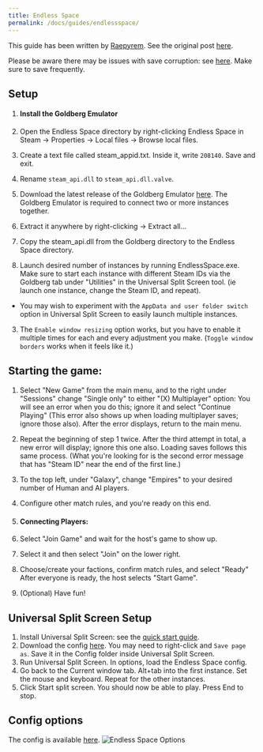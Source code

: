 ```yaml
---
title: Endless Space
permalink: /docs/guides/endlessspace/
---
```


This guide has been written by [Raepyrem](https://github.com/Raepyrem). See the original post [here](https://github.com/UniversalSplitScreen/UniversalSplitScreen/issues/15).

Please be aware there may be issues with save corruption: see [here](https://github.com/UniversalSplitScreen/UniversalSplitScreen/issues/15#issuecomment-534693140). Make sure to save frequently.

## Setup
1. #### Install the Goldberg Emulator

  1. Open the Endless Space directory by right-clicking Endless Space in Steam -> Properties -> Local files -> Browse local files.

  1. Create a text file called steam_appid.txt. Inside it, write `208140`. Save and exit.

  1. Rename `steam_api.dll` to `steam_api.dll.valve`.

  1. Download the latest release of the Goldberg Emulator [here](https://gitlab.com/Mr_Goldberg/goldberg_emulator/-/releases). The Goldberg Emulator is required to connect two or more instances together.

  1. Extract it anywhere by right-clicking -> Extract all...

  1. Copy the steam_api.dll from the Goldberg directory to the Endless Space directory.

1. Launch desired number of instances by running EndlessSpace.exe. Make sure to start each instance with different Steam IDs via the Goldberg tab under "Utilities" in the Universal Split Screen tool. (ie launch one instance, change the Steam ID, and repeat).
  * You may wish to experiment with the `AppData and user folder switch` option in Universal Split Screen to easily launch multiple instances.


3. The `Enable window resizing` option works, but you have to enable it multiple times for each and every adjustment you make. (`Toggle window borders` works when it feels like it.)

## Starting the game:
1. Select "New Game" from the main menu, and to the right under "Sessions" change "Single only" to either "(X) Multiplayer" option: You will see an error when you do this; ignore it and select "Continue Playing" (This error also shows up when loading multiplayer saves; ignore those also). After the error displays, return to the main menu.

1. Repeat the beginning of step 1 twice. After the third attempt in total, a new error will display; ignore this one also. Loading saves follows this same process.
(What you're looking for is the second error message that has "Steam ID" near the end of the first line.)

1. To the top left, under "Galaxy", change "Empires" to your desired number of Human and AI players.

1. Configure other match rules, and you're ready on this end.

1. #### Connecting Players:
  1. Select "Join Game" and wait for the host's game to show up.

  1. Select it and then select "Join" on the lower right.

  1. Choose/create your factions, confirm match rules, and select "Ready"
After everyone is ready, the host selects "Start Game".

5. (Optional) Have fun!

## Universal Split Screen Setup
1. Install Universal Split Screen: see the [quick start guide](https://universalsplitscreen.github.io/docs/quickstart/).
1. Download the config [here](https://raw.githubusercontent.com/UniversalSplitScreen/UniversalSplitScreenScripts/master/Configs/EndlessSpace/Endless%20Space.json). You may need to right-click and `Save page as`. Save it in the Config folder inside Universal Split Screen.
1. Run Universal Split Screen. In options, load the Endless Space config.
1. Go back to the Current window tab. Alt+tab into the first instance. Set the mouse and keyboard. Repeat for the other instances.
1. Click Start split screen. You should now be able to play. Press End to stop.

## Config options
The config is available [here](https://raw.githubusercontent.com/UniversalSplitScreen/UniversalSplitScreenScripts/master/Configs/EndlessSpace/Endless%20Space.json).
![Endless Space Options](https://raw.githubusercontent.com/UniversalSplitScreen/UniversalSplitScreen.github.io/master/img/endless_space_options.png)
